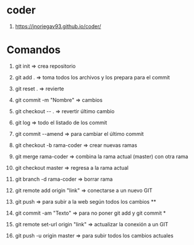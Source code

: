 # coder
1. https://jnoriegav93.github.io/coder/

# Comandos
1. git init => crea repositorio<br>
2. git add . => toma todos los archivos y los prepara para el commit<br>
3. git reset . => revierte<br>
4. git commit -m "Nombre" => cambios<br>
5. git checkout -- . => revertir último cambio<br>
6. git log => todo el listado de los commit<br>
7. git commit --amend => para cambiar el último commit<br>
8. git checkout -b rama-coder => crear nuevas ramas<br>
9. git merge rama-coder => combina la rama actual (master) con otra rama
10. git checkout master => regresa a la rama actual
11. git branch -d rama-coder => borrar rama
12. git remote add origin "link" => conectarse a un nuevo GIT
13. git push => para subir a la web según todos los cambios **
14. git commit -am "Texto" => para no poner git add y git commit *

15. git remote set-url origin "link" => actualizar la conexión a un GIT
16. git push -u origin master => para subir todos los cambios actuales
